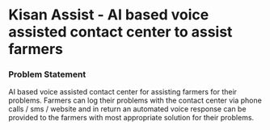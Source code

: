# Kisan Assist - AI based voice assisted contact center to assist farmers

### Problem Statement
AI based voice assisted contact center for assisting farmers for their problems. Farmers can log their problems with the contact center via phone calls / sms / website and in return an automated voice response can be provided to the farmers with most appropriate solution for their problems.

